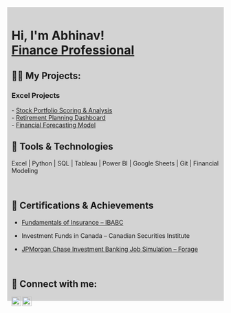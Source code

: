 <div style="background-color: lightgrey; padding: 10px;"> <h1>Hi, I'm Abhinav! <br> <a href="https://www.linkedin.com/in/abhinavvwadhwa/">Finance Professional</a>

<h2>👨‍💻 My Projects:</h2>
<h3> Excel Projects </h3>
- <a href="https://github.com/abhinavwadhwa1404/Stock_screening"> Stock Portfolio Scoring & Analysis </a> 
<br> 
- <a href="https://github.com/abhinavwadhwa1404/Activeprojects"> Retirement Planning Dashboard </a>
<br> 
- <a href="https://github.com/abhinavwadhwa1404/Financial_forecasting_model"> Financial Forecasting Model </a>



<br>

<H2> 🧰 Tools & Technologies </H2>

Excel | Python | SQL | Tableau | Power BI | Google Sheets | Git | Financial Modeling 

<br>
<H2> 📜 Certifications & Achievements </H2>

- [ Fundamentals of Insurance – IBABC](https://imgur.com/DM2PF4d)  

-  Investment Funds in Canada – Canadian Securities Institute 
  

- [ JPMorgan Chase Investment Banking Job Simulation – Forage](https://forage-uploads-prod.s3.amazonaws.com/completion-certificates/Sj7temL583QAYpHXD/YD2kY95RQxQtXxFTS_Sj7temL583QAYpHXD_rEg3zwK3LcMxMbwFr_1751407890292_completion_certificate.pdf)  

<br> 
<h2> 🤳 Connect with me:</h2>

[<img align="left" alt="AbhinavWadhwa | LinkedIn" width="22px" src="https://imgur.com/xZHrdjd.jpg" />][linkedin]
[<img align="left" alt="AbhinavWadhwa | Instagram" width="22px" src="https://imgur.com/DvIDenb.jpg" />][instagram]

[instagram]: https://www.instagram.com/abhinavvwadhwa/
[LinkedIn]: https://www.linkedin.com/in/abhinavvwadhwa/
